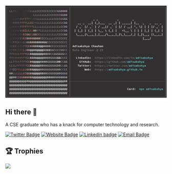 ![npx-card](https://raw.githubusercontent.com/adisakshya/card/master/screenshots/adisakshya.png)

## Hi there 👋

A CSE graduate who has a knack for computer technology and research.

[![Twitter Badge](https://img.shields.io/badge/-adisakshya-00acee?style=flat&logo=twitter&logoColor=white&link=https://twitter.com/adisakshya)](https://www.twitter.com/adisakshya)
[![Website Badge](https://img.shields.io/badge/-adisakshya.github.io-purple?style=flat&logo=firefox&logoColor=white&link=https://adisakshya.github.io)](https://adisakshya.github.io)
[![Linkedin badge](https://img.shields.io/badge/-adisakshya-blue?style=flat&logo=linkedin&logoColor=white)](https://www.linkedin.com/in/adisakshya)
[![Email Badge](https://img.shields.io/badge/-adisakshya@outlook.com-c14438?style=flat&logo=Gmail&logoColor=white&link=mailto:adisakshya@outlook.com)](mailto:adisakshya@outlook.com)

## 🏆 Trophies

<div>
  <img src="https://github-profile-trophy.vercel.app/?username=adisakshya&title=MultiLanguage,Commit,Followers,Repositories,PullRequest,Issues&column=7&margin-w=15&margin-h=15"/>
</div>

<br/>
